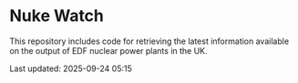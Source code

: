 # Nuke Watch

This repository includes code for retrieving the latest information available on the output of EDF nuclear power plants in the UK.

Last updated: 2025-09-24 05:15